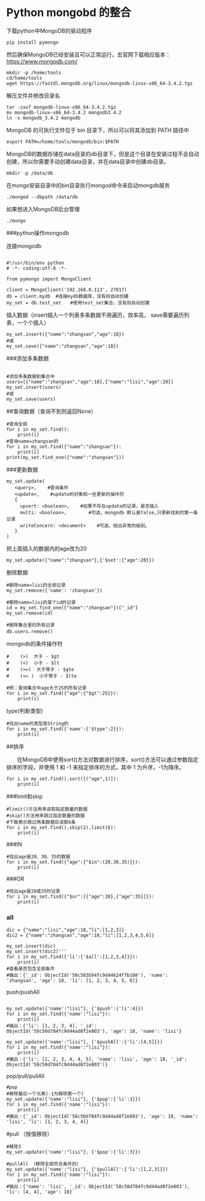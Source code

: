 # Python mongobd 的整合

下载python中MongoDB的驱动程序

	pip install pymongo

然后确保MongoDB已经安装且可以正常运行，去官网下载相应版本：https://www.mongodb.com/

	mkdir -p /home/tools
	cd/home/tools
	wget https://fastdl.mongodb.org/linux/mongodb-linux-x86_64-3.4.2.tgz

解压文件并修改目录名


	tar -zxvf mongodb-linux-x86_64-3.4.2.tgz
	mv mongodb-linux-x86_64-3.4.2 mongodb3.4.2
	ln -s mongodb_3.4.2 mongodb

MongoDB 的可执行文件位于 bin 目录下，所以可以将其添加到 PATH 路径中

	export PATH=/home/tools/mongodb/bin:$PATH

MongoDB的数据存储在data目录的db目录下，但是这个目录在安装过程不会自动创建，所以你需要手动创建data目录，并在data目录中创建db目录。

	mkdir -p /data/db

在mongo安装目录中的bin目录执行mongod命令来启动mongdb服务

	./mongod --dbpath /data/db

如果想进入MongoDB后台管理

	./mongo

###python操作mongodb

连接mongodb

```

#!/usr/bin/env python
# -*- coding:utf-8 -*-

from pymongo import MongoClient

client = MongoClient('192.168.0.113', 27017)
db = client.mydb  #连接mydb数据库，没有则自动创建
my_set = db.test_set　　#使用test_set集合，没有则自动创建

```

插入数据（insert插入一个列表多条数据不用遍历，效率高， save需要遍历列表，一个个插入）

```
my_set.insert({"name":"zhangsan","age":18})
#或
my_set.save({"name":"zhangsan","age":18})

```
###添加多条数据

```

#添加多条数据到集合中
users=[{"name":"zhangsan","age":18},{"name":"lisi","age":20}]  
my_set.insert(users) 
#或
my_set.save(users) 

```

##查询数据（查询不到则返回None）

```
#查询全部
for i in my_set.find():
    print(i)
#查询name=zhangsan的
for i in my_set.find({"name":"zhangsan"}):
    print(i)
print(my_set.find_one({"name":"zhangsan"}))

```

###更新数据

```
my_set.update(
   <query>,    #查询条件
   <update>,    #update的对象和一些更新的操作符
   {
     upsert: <boolean>,    #如果不存在update的记录，是否插入
     multi: <boolean>,        #可选，mongodb 默认是false,只更新找到的第一条记录
     writeConcern: <document>    #可选，抛出异常的级别。
   }
)
```

把上面插入的数据内的age改为20

```
my_set.update({"name":"zhangsan"},{'$set':{"age":20}})
```

删除数据

```
#删除name=lisi的全部记录
my_set.remove({'name': 'zhangsan'})

#删除name=lisi的某个id的记录
id = my_set.find_one({"name":"zhangsan"})["_id"]
my_set.remove(id)

#删除集合里的所有记录
db.users.remove()　
```

mongodb的条件操作符

```
#    (>)  大于 - $gt
#    (<)  小于 - $lt
#    (>=)  大于等于 - $gte
#    (<= )  小于等于 - $lte

#例：查询集合中age大于25的所有记录
for i in my_set.find({"age":{"$gt":25}}):
    print(i)
```
 

type(判断类型)

```
#找出name的类型是String的
for i in my_set.find({'name':{'$type':2}}):
    print(i)

```


##排序

　　在MongoDB中使用sort()方法对数据进行排序，sort()方法可以通过参数指定排序的字段，并使用 1 和 -1 来指定排序的方式，其中 1 为升序，-1为降序。

```
for i in my_set.find().sort([("age",1)]):
    print(i)
```

###limit和skip

```
#limit()方法用来读取指定数量的数据
#skip()方法用来跳过指定数量的数据
#下面表示跳过两条数据后读取6条
for i in my_set.find().skip(2).limit(6):
    print(i)
```
###IN

```
#找出age是20、30、35的数据
for i in my_set.find({"age":{"$in":(20,30,35)}}):
    print(i)
```
###OR

```
#找出age是20或35的记录
for i in my_set.find({"$or":[{"age":20},{"age":35}]}):
    print(i)
```
### all

```
dic = {"name":"lisi","age":18,"li":[1,2,3]}
dic2 = {"name":"zhangsan","age":18,"li":[1,2,3,4,5,6]}

my_set.insert(dic)
my_set.insert(dic2)'''
for i in my_set.find({'li':{'$all':[1,2,3,4]}}):
    print(i)
#查看是否包含全部条件
#输出：{'_id': ObjectId('58c503b94fc9d44624f7b108'), 'name': 'zhangsan', 'age': 18, 'li': [1, 2, 3, 4, 5, 6]}

```

push/pushAll

```

my_set.update({'name':"lisi"}, {'$push':{'li':4}})
for i in my_set.find({'name':"lisi"}):
    print(i)
#输出：{'li': [1, 2, 3, 4], '_id': ObjectId('58c50d784fc9d44ad8f2e803'), 'age': 18, 'name': 'lisi'}

my_set.update({'name':"lisi"}, {'$pushAll':{'li':[4,5]}})
for i in my_set.find({'name':"lisi"}):
    print(i)
#输出：{'li': [1, 2, 3, 4, 4, 5], 'name': 'lisi', 'age': 18, '_id': ObjectId('58c50d784fc9d44ad8f2e803')}

```

pop/pull/pullAll

```
#pop
#移除最后一个元素(-1为移除第一个)
my_set.update({'name':"lisi"}, {'$pop':{'li':1}})
for i in my_set.find({'name':"lisi"}):
    print(i)
#输出：{'_id': ObjectId('58c50d784fc9d44ad8f2e803'), 'age': 18, 'name': 'lisi', 'li': [1, 2, 3, 4, 4]}
```
#pull （按值移除）

```
#移除3
my_set.update({'name':"lisi"}, {'$pop':{'li':3}})

#pullAll （移除全部符合条件的）
my_set.update({'name':"lisi"}, {'$pullAll':{'li':[1,2,3]}})
for i in my_set.find({'name':"lisi"}):
    print(i)
#输出：{'name': 'lisi', '_id': ObjectId('58c50d784fc9d44ad8f2e803'), 'li': [4, 4], 'age': 18}

```

<!--
create time: 2018-06-17 16:24:51
Author: Alfred

This file is created by Marboo<http://marboo.io> template file $MARBOO_HOME/.media/starts/default.md
本文件由 Marboo<http://marboo.io> 模板文件 $MARBOO_HOME/.media/starts/default.md 创建
-->

